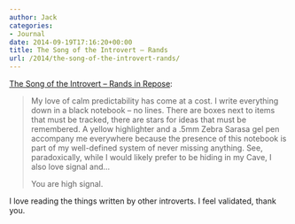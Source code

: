 ```yaml
---
author: Jack
categories:
- Journal
date: 2014-09-19T17:16:20+00:00
title: The Song of the Introvert – Rands
url: /2014/the-song-of-the-introvert-rands/
---
```


[The Song of the Introvert – Rands in Repose][1]:

> My love of calm predictability has come at a cost. I write everything down in a black notebook – no lines. There are boxes next to items that must be tracked, there are stars for ideas that must be remembered. A yellow highlighter and a .5mm Zebra Sarasa gel pen accompany me everywhere because the presence of this notebook is part of my well-defined system of never missing anything. See, paradoxically, while I would likely prefer to be hiding in my Cave, I also love signal and…
> 
> You are high signal.

I love reading the things written by other introverts. I feel validated, thank you.

&nbsp;

 [1]: http://randsinrepose.com/archives/the-song-of-the-introvert/